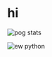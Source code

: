 # hi
![pog stats](https://github-readme-stats.vercel.app/api?username=whatmantable&show_icons=true&count_private=true&theme=tokyonight&custom_title=Welcome+to+a+new+age)

![ew python](https://github-readme-stats.vercel.app/api/top-langs/?username=whatmantable&layout=compact&theme=tokyonight&count_private=true&show_icons=true)
